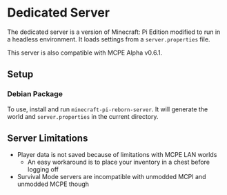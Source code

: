 # Dedicated Server
The dedicated server is a version of Minecraft: Pi Edition modified to run in a headless environment. It loads settings from a ``server.properties`` file.

This server is also compatible with MCPE Alpha v0.6.1.

## Setup

### Debian Package
To use, install and run ``minecraft-pi-reborn-server``. It will generate the world and ``server.properties`` in the current directory.

## Server Limitations
* Player data is not saved because of limitations with MCPE LAN worlds
  * An easy workaround is to place your inventory in a chest before logging off
* Survival Mode servers are incompatible with unmodded MCPI and unmodded MCPE though
